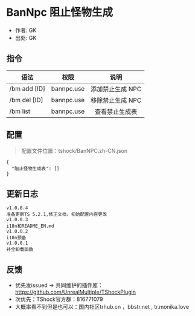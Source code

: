 # BanNpc 阻止怪物生成

- 作者: GK
- 出处: GK

## 指令

| 语法                                                               |             权限             |     说明     |
| ---------------------------------------------------------------- | :------------------------: | :--------: |
| /bm add [ID] | bannpc.use | 添加禁止生成 NPC |
| /bm del [ID] | bannpc.use | 移除禁止生成 NPC |
| /bm list                                                         | bannpc.use |   查看禁止生成表  |

## 配置

> 配置文件位置：tshock/BanNPC.zh-CN.json

```json5
{
  "阻止怪物生成表": []
}
```

## 更新日志

```
v1.0.0.4
准备更新TS 5.2.1,修正文档，初始配置内容更改
v1.0.0.3
i18n和README_EN.md
v1.0.0.2
i18n预备
v1.0.0.1
补全卸载函数
```

## 反馈

- 优先发issued -> 共同维护的插件库：https://github.com/UnrealMultiple/TShockPlugin
- 次优先：TShock官方群：816771079
- 大概率看不到但是也可以：国内社区trhub.cn ，bbstr.net , tr.monika.love
